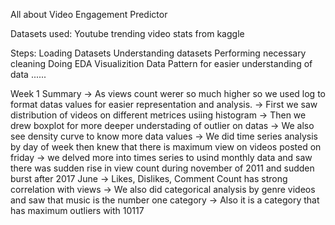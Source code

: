 All about Video Engagement Predictor

Datasets used: Youtube trending video stats from kaggle

Steps: 
Loading Datasets
Understanding datasets
Performing necessary cleaning 
Doing EDA
Visualizition Data Pattern for easier understanding of data
......

Week 1 Summary
-> As views count werer so much higher so we used log to format datas values for easier representation and analysis.
-> First we saw distribution of videos on different metrices usiing histogram 
-> Then we drew boxplot for more deeper understading of outlier on datas
-> We also see density curve to know more data values 
-> We did time series analysis by day of week then knew that there is maximum view on videos posted on friday
-> we delved more into times series to usind monthly data and saw there was sudden rise in view count during november of 2011 and sudden burst after 2017 June
-> Likes, Dislikes, Comment Count has strong correlation with views
-> We also did categorical analysis by genre videos and saw that music is the number one category 
-> Also it is a category that has maximum outliers with 10117